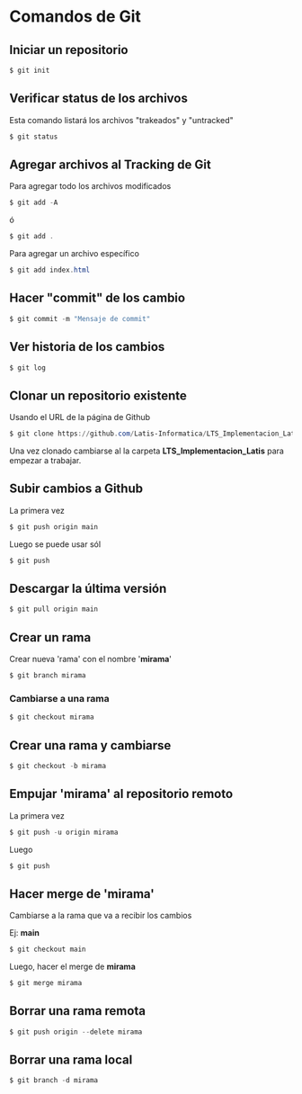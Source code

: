 # Comandos de Git

## Iniciar un repositorio

```powershell
$ git init
```
## Verificar status de los archivos
Esta comando listará los archivos "trakeados" y "untracked"

```powershell
$ git status
```

## Agregar archivos al Tracking de Git

Para agregar todo los archivos modificados

```powershell
$ git add -A
```
ó

```powershell
$ git add .
```
Para agregar un archivo específico
```powershell
$ git add index.html
```

## Hacer "commit" de los cambio

```powershell
$ git commit -m "Mensaje de commit"
```
## Ver historia de los cambios
```powershell
$ git log
```
## Clonar un repositorio existente

Usando el URL de la página de Github

```powershell
$ git clone https://github.com/Latis-Informatica/LTS_Implementacion_Latis.git
```
Una vez clonado cambiarse al la carpeta **LTS_Implementacion_Latis** para empezar a trabajar.

## Subir cambios a Github
La primera vez
```powershell
$ git push origin main
```
Luego se puede usar sól 

```powershell
$ git push
```
## Descargar la última versión
```powershell
$ git pull origin main
```
## Crear un rama
Crear nueva 'rama' con el nombre '**mirama**'
```powershell
$ git branch mirama
```
### Cambiarse a una rama
```powershell
$ git checkout mirama
```
## Crear una rama y cambiarse
```powershell
$ git checkout -b mirama
```
## Empujar 'mirama' al repositorio remoto
La primera vez
```powershell
$ git push -u origin mirama
```
Luego 
```powershell
$ git push
```
## Hacer merge de 'mirama'

Cambiarse a la rama que va a recibir los cambios

  Ej: **main**

```powershell
$ git checkout main
```
Luego, hacer el merge de **mirama**
```powershell
$ git merge mirama
```
## Borrar una rama remota
```powershell
$ git push origin --delete mirama
```
## Borrar una rama local
```powershell
$ git branch -d mirama
```














